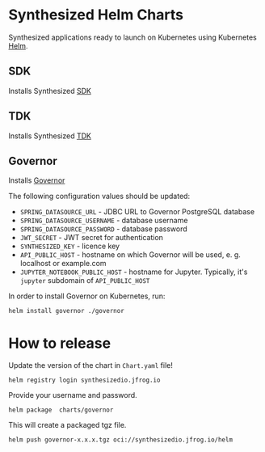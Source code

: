 # Synthesized Helm Charts

Synthesized applications ready to launch on Kubernetes using Kubernetes [Helm](https://github.com/helm/helm).

## SDK

Installs Synthesized [SDK](https://docs.synthesized.io/sdk/latest/)

## TDK

Installs Synthesized [TDK](https://docs.synthesized.io/tdk/latest/)

## Governor

Installs [Governor](https://docs.synthesized.io/governor/latest/)

The following configuration values should be updated:

* `SPRING_DATASOURCE_URL` - JDBC URL to Governor PostgreSQL database
* `SPRING_DATASOURCE_USERNAME` - database username
* `SPRING_DATASOURCE_PASSWORD` - database password
* `JWT_SECRET` - JWT secret for authentication
* `SYNTHESIZED_KEY` - licence key
* `API_PUBLIC_HOST` - hostname on which Governor will be used, e. g. localhost or example.com
* `JUPYTER_NOTEBOOK_PUBLIC_HOST` - hostname for Jupyter. Typically, it's `jupyter` subdomain of `API_PUBLIC_HOST`

In order to install Governor on Kubernetes, run:

```shell
helm install governor ./governor
```

# How to release

Update the version of the chart in `Chart.yaml` file!

```shell
helm registry login synthesizedio.jfrog.io
```

Provide your username and password.

```
helm package  charts/governor
```

This will create a packaged tgz file.

```
helm push governor-x.x.x.tgz oci://synthesizedio.jfrog.io/helm
```
